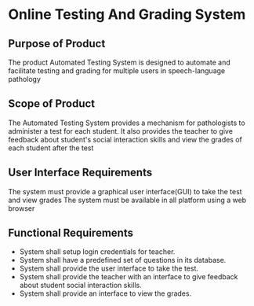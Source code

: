# Online Testing And Grading System

## Purpose of Product 
The product Automated Testing System is designed to automate and facilitate testing and grading for multiple users in speech-language pathology

## Scope of Product
The Automated Testing System provides a mechanism for pathologists to administer a test for each student. It also provides the teacher to give feedback about student's social interaction skills and view the grades of each student after the test

## User Interface Requirements
The system must provide a graphical user interface(GUI) to take the test and view grades
The system must be available in all platform using a web browser

## Functional Requirements
- System shall setup login credentials for teacher.
- System shall have a predefined set of questions in its database.
- System shall provide the user interface to take the test.
- System shall provide the teacher with an interface to give feedback about student social interaction skills.
- System shall provide an interface to view the grades.
